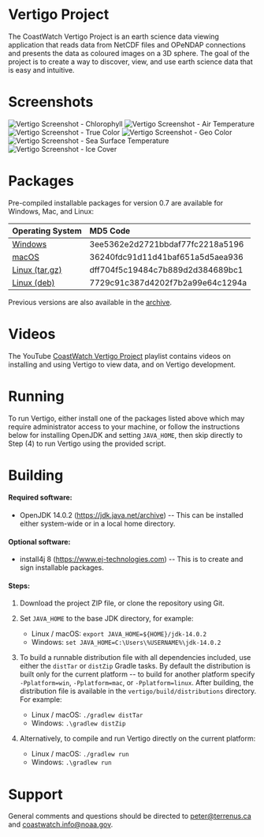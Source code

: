 # Vertigo Project

The CoastWatch Vertigo Project is an earth science data viewing application that reads
data from NetCDF files and OPeNDAP connections and presents the data as coloured 
images on a 3D sphere.  The goal of the project is to create a way to discover, view, 
and use earth science data that is easy and intuitive.

# Screenshots

![Vertigo Screenshot - Chlorophyll](http://terrenus.ca/download/vertigo/0.6/screenshot_01.png)
![Vertigo Screenshot - Air Temperature](http://terrenus.ca/download/vertigo/0.6/screenshot_02.png)
![Vertigo Screenshot - True Color](http://terrenus.ca/download/vertigo/0.6/screenshot_03.png)
![Vertigo Screenshot - Geo Color](http://terrenus.ca/download/vertigo/0.6/screenshot_04.png)
![Vertigo Screenshot - Sea Surface Temperature](http://terrenus.ca/download/vertigo/0.6/screenshot_05.png)
![Vertigo Screenshot - Ice Cover](http://terrenus.ca/download/vertigo/0.6/screenshot_06.png)

# Packages

Pre-compiled installable packages for version 0.7 are available for Windows, Mac, and Linux:

| Operating System | MD5 Code |
| :--- | :--- |
| [Windows](http://terrenus.ca/download/vertigo/0.7/vertigo_windows-x64_0_7_556.exe) | 3ee5362e2d2721bbdaf77fc2218a5196 |
| [macOS](http://terrenus.ca/download/vertigo/0.7/vertigo_macos_0_7_556.dmg) | 36240fdc91d11d41baf651a5d5aea936 |
| [Linux (tar.gz)](http://terrenus.ca/download/vertigo/0.7/vertigo_linux_0_7_556.tar.gz) | dff704f5c19484c7b889d2d384689bc1 |
| [Linux (deb)](http://terrenus.ca/download/vertigo/0.7/vertigo_linux_0_7_556.deb) | 7729c91c387d4202f7b2a99e64c1294a |

Previous versions are also available in the [archive](http://terrenus.ca/download/vertigo).

# Videos 

The YouTube [CoastWatch Vertigo Project](https://www.youtube.com/playlist?list=PL_-bsOLKMYJxlOTJn6E_EUvjBJtSwzYir) playlist contains videos 
on installing and using Vertigo to view data, and on Vertigo development.

# Running

To run Vertigo, either install one of the packages listed above which may require
administrator access to your machine, or follow the instructions below for installing OpenJDK and setting `JAVA_HOME`, then skip directly to Step (4) to run Vertigo using the provided script.  

# Building

#### Required software:

* OpenJDK 14.0.2 (https://jdk.java.net/archive) -- This can be installed either system-wide
or in a local home directory.

#### Optional software:

* install4j 8 (https://www.ej-technologies.com) -- This is to create and sign installable 
packages.

#### Steps:

1) Download the project ZIP file, or clone the repository using Git.

2) Set `JAVA_HOME` to the base JDK directory, for example:
    - Linux / macOS: `export JAVA_HOME=${HOME}/jdk-14.0.2`
    - Windows: `set JAVA_HOME=C:\Users\%USERNAME%\jdk-14.0.2`

3) To build a runnable distribution file with all dependencies included, use either the 
`distTar` or `distZip` Gradle tasks.  By default the distribution is built only for the 
current platform -- to build for another platform specify 
`-Pplatform=win`, `-Pplatform=mac`, or `-Pplatform=linux`.  After building, the 
distribution file is available in the `vertigo/build/distributions` directory.  For 
example:
    - Linux / macOS: `./gradlew distTar`
    - Windows: `.\gradlew distZip`

4) Alternatively, to compile and run Vertigo directly on the current platform:
    - Linux / macOS: `./gradlew run`
    - Windows: `.\gradlew run`

# Support

General comments and questions should be directed to peter@terrenus.ca and 
coastwatch.info@noaa.gov.
